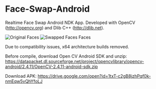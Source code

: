# Face-Swap-Android
Realtime Face Swap Android NDK App. Developed with OpenCV (http://opencv.org) and Dlib C++ (http://dlib.net).

![Original Faces](https://raw.githubusercontent.com/tunaemre/Face-Swap-Android/master/faces-original.jpg)
![Swapped Faces Faces](https://raw.githubusercontent.com/tunaemre/Face-Swap-Android/master/faces-swapped.jpg)

Due to compatibility issues, x64 architecture builds removed.

Before compile, download Open CV Android SDK and unzip: https://datapacket.dl.sourceforge.net/project/opencvlibrary/opencv-android/2.4.11/OpenCV-2.4.11-android-sdk.zip

Download APK: https://drive.google.com/open?id=1txT-c2gB8jzhPqf0k-nmEqw5vQhYfoLJ
